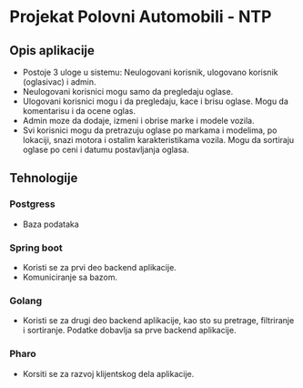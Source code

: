 # Projekat Polovni Automobili - NTP

## Opis aplikacije
- Postoje 3 uloge u sistemu: Neulogovani korisnik, ulogovano korisnik (oglasivac) i admin.
- Neulogovani korisnici mogu samo da pregledaju oglase. 
- Ulogovani korisnici mogu i da pregledaju, kace i brisu oglase. Mogu da komentarisu i da ocene oglas.
- Admin moze da dodaje, izmeni i obrise marke i modele vozila.
- Svi korisnici mogu da pretrazuju oglase po markama i modelima, po lokaciji, snazi motora i ostalim karakteristikama vozila. Mogu da sortiraju oglase po ceni i datumu postavljanja oglasa.

## Tehnologije

### Postgress
- Baza podataka

### Spring boot
- Koristi se za prvi deo backend aplikacije.
- Komuniciranje sa bazom.

### Golang
- Koristi se za drugi deo backend aplikacije, kao sto su pretrage, filtriranje i sortiranje. Podatke dobavlja sa prve backend aplikacije.

### Pharo
- Korsiti se za razvoj klijentskog dela aplikacije.
